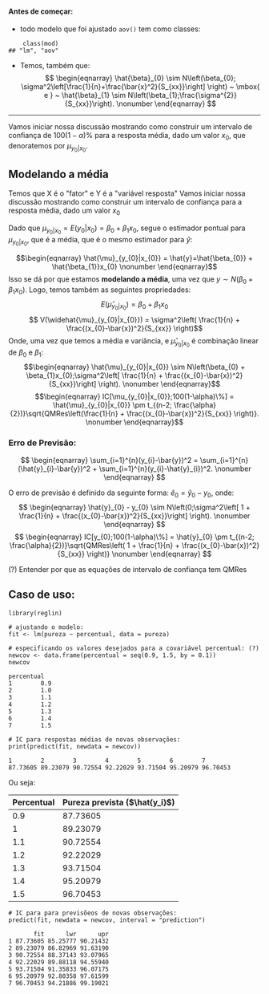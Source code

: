 #### Antes de começar:
 - todo modelo que foi ajustado `aov()` tem como classes:
``` 
	class(mod)
## "lm", "aov"
```
- Temos, também que:
$$
\begin{eqnarray}
  \hat{\beta}_{0} \sim N\left(\beta_{0}; \sigma^2\left[\frac{1}{n}+\frac{\bar{x}^2}{S_{xx}}\right] \right) ~ \mbox{ e } ~ \hat{\beta}_{1} \sim N\left(\beta_{1};\frac{\sigma^{2}}{S_{xx}}\right). \nonumber
\end{eqnarray}
$$
***** 
Vamos iniciar nossa discussão mostrando como construir um intervalo de confiança de $100(1-\alpha)\%$ para a resposta média, dado um valor $x_0$, que denoratemos por $\mu_{y_{0}|x_{0}}$.

## Modelando a média

Temos que X é o "fator" e Y é a "variável resposta"
Vamos iniciar nossa discussão mostrando como construir um intervalo de confiança para a resposta média, dado um valor $x_0$

Dado que $\mu_{y_{0}|x_{0}} = E(y_{0}|x_{0}) = \beta_{0} + \beta_{1}x_{0}$, segue o estimador pontual para $\mu_{y_{0}|x_{0}}$, que é a média, que é o mesmo estimador para $\hat{y}$: 

$$\begin{eqnarray}
    \hat{\mu}_{y_{0}|x_{0}} = \hat{y}=\hat{\beta_{0}} + \hat{\beta_{1}}x_{0} \nonumber
\end{eqnarray}$$
Isso se dá por que estamos **modelando a média**, uma vez que $y \sim N(\beta_{0} + \beta_{1}x_{0})$. Logo, temos também as seguintes propriedades:
$$E(\hat{\mu}_{y_{0}|x_{0}}) = \beta_{0} + \beta_{1}x_{0}$$$$ V(\widehat{\mu}_{y_{0}|x_{0}}) = \sigma^2\left( \frac{1}{n} + \frac{(x_{0}-\bar{x})^2}{S_{xx}} \right)$$
Onde, uma vez que temos a média e variância, e $\hat{\mu}_{y_{0}|x_{0}}$ é combinação linear de $\beta_0$ e $\beta_1$:
$$\begin{eqnarray}
    \hat{\mu}_{y_{0}|x_{0}} \sim N\left(\beta_{0} + \beta_{1}x_{0};\sigma^2\left[ \frac{1}{n} + \frac{(x_{0}-\bar{x})^2}{S_{xx}}\right] \right).    \nonumber
\end{eqnarray}$$$$\begin{eqnarray}
        IC[\mu_{y_{0}|x_{0}};100(1-\alpha)\%] = \hat{\mu}_{y_{0}|x_{0}} \pm t_{(n-2; \frac{\alpha}{2})}\sqrt{QMRes\left(\frac{1}{n} + \frac{(x_{0}-\bar{x})^2}{S_{xx}} \right)}. \nonumber
    \end{eqnarray}$$
### Erro de Previsão:
$$
\begin{eqnarray}
        \sum_{i=1}^{n}(y_{i}-\bar{y})^2 = \sum_{i=1}^{n}(\hat{y}_{i}-\bar{y})^2 + \sum_{i=1}^{n}(y_{i}-\hat{y}_{i})^2. \nonumber
    \end{eqnarray}
$$

O erro de previsão é definido da seguinte forma: $\hat{e}_{0} = \hat{y}_{0}-y_{0}$, onde:
$$
\begin{eqnarray}
    \hat{y}_{0} - y_{0}  \sim N\left(0;\sigma^2\left[ 1 + \frac{1}{n} + \frac{(x_{0}-\bar{x})^2}{S_{xx}}\right] \right).    \nonumber
\end{eqnarray}
$$
$$
\begin{eqnarray}
        IC[y_{0};100(1-\alpha)\%] = \hat{y}_{0} \pm t_{(n-2; \frac{\alpha}{2})}\sqrt{QMRes\left( 1 + \frac{1}{n} + \frac{(x_{0}-\bar{x})^2}{S_{xx}} \right)} \nonumber
    \end{eqnarray}
$$

(?) Entender por que as equações de intervalo de confiança tem QMRes
## Caso de uso:
```
library(reglin)

# ajustando o modelo:
fit <- lm(pureza ~ percentual, data = pureza)

# especificando os valores desejados para a covariável percentual: (?)
newcov <- data.frame(percentual = seq(0.9, 1.5, by = 0.1))
newcov
```

```
percentual
1        0.9
2        1.0
3        1.1
4        1.2
5        1.3
6        1.4
7        1.5
```


```
# IC para respostas médias de novas observações:
print(predict(fit, newdata = newcov))
```

```
1        2        3        4        5        6        7
87.73605 89.23079 90.72554 92.22029 93.71504 95.20979 96.70453
```

Ou seja:

| Percentual | Pureza prevista ($\hat{y_i}$) |
| ---------- | ----------------------------- |
| 0.9        | 87.73605                      |
| 1          | 89.23079                      |
| 1.1        | 90.72554                      |
| 1.2        | 92.22029                      |
| 1.3        | 93.71504                      |
| 1.4        | 95.20979                      |
| 1.5        | 96.70453                      |

```
# IC para para previsõeos de novas observações:
predict(fit, newdata = newcov, interval = "prediction")
```

```
       fit      lwr      upr
1 87.73605 85.25777 90.21432
2 89.23079 86.82969 91.63190
3 90.72554 88.37143 93.07965
4 92.22029 89.88118 94.55940
5 93.71504 91.35833 96.07175
6 95.20979 92.80358 97.61599
7 96.70453 94.21886 99.19021
```

